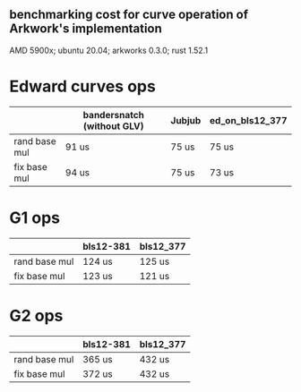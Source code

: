 benchmarking cost for curve operation of Arkwork's implementation
------
AMD 5900x; ubuntu 20.04; arkworks 0.3.0; rust 1.52.1

# Edward curves ops

|   | bandersnatch (without GLV)| Jubjub | ed_on_bls12_377|
|:---|---| --- | ---|
| rand base mul  | 91 us |  75 us  | 75 us|
| fix base mul | 94 us | 75 us  | 73 us |

# G1 ops

|   |  bls12-381 | bls12_377 |
|:---|---| --- |
| rand base mul  |  124 us  | 125 us|
| fix base mul | 123 us  | 121 us |

# G2 ops

|   |  bls12-381 | bls12_377 |
|:---|---| --- |
| rand base mul  |  365 us  | 432 us|
| fix base mul | 372 us  | 432 us |

